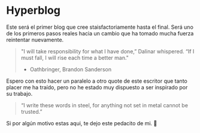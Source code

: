 # Hyperblog
Este será el primer blog que cree staisfactoriamente hasta el final. Será uno de los primeros pasos reales hacia un cambio que ha tomado mucha fuerza reintentar nuevamente.
>"I will take responsibility for what I have done,” Dalinar whispered. “If I must fall, I will rise each time a better man."
> - Oathbringer, Brandon Sanderson

Espero con esto hacer un paralelo a otro quote de este escritor que tanto placer me ha traído, pero no he estado muy dispuesto a ser inspirado por su trabajo.

> “I write these words in steel, for anything not set in metal cannot be trusted.” 

Si por algún motivo estas aqui, te dejo este pedacito de mi. :blue_heart: